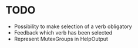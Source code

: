 TODO
====

* Possibility to make selection of a verb obligatory
* Feedback which verb has been selected
* Represent MutexGroups in HelpOutput
